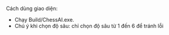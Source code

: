 Cách dùng giao diện: 
- Chạy Build/ChessAI.exe.
- Chú ý khi chọn độ sâu: chỉ chọn độ sâu từ 1 đến 6 để tránh lỗi
